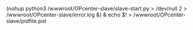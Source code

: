 (nohup python3 /wwwroot/OPcenter-slave/slave-start.py > /dev/null 2 > /wwwroot/OPcenter-slave/error.log &) & echo $! > /wwwroot/OPcenter-slave/pidfile.pid
